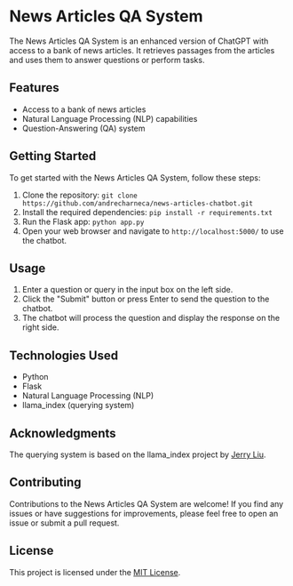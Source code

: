 # News Articles QA System

The News Articles QA System is an enhanced version of ChatGPT with access to a bank of news articles. It retrieves passages from the articles and uses them to answer questions or perform tasks.

## Features

- Access to a bank of news articles
- Natural Language Processing (NLP) capabilities
- Question-Answering (QA) system

## Getting Started

To get started with the News Articles QA System, follow these steps:

1. Clone the repository: `git clone https://github.com/andrecharneca/news-articles-chatbot.git`
2. Install the required dependencies: `pip install -r requirements.txt`
3. Run the Flask app: `python app.py`
4. Open your web browser and navigate to `http://localhost:5000/` to use the chatbot.

## Usage

1. Enter a question or query in the input box on the left side.
2. Click the "Submit" button or press Enter to send the question to the chatbot.
3. The chatbot will process the question and display the response on the right side.

## Technologies Used

- Python
- Flask
- Natural Language Processing (NLP)
- llama_index (querying system)

## Acknowledgments

The querying system is based on the llama_index project by [Jerry Liu](https://github.com/jerryjliu/llama_index).

## Contributing

Contributions to the News Articles QA System are welcome! If you find any issues or have suggestions for improvements, please feel free to open an issue or submit a pull request.

## License

This project is licensed under the [MIT License](LICENSE).
